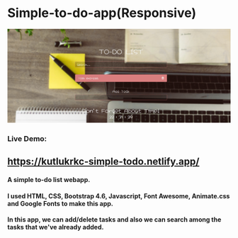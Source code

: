 # Simple-to-do-app(Responsive)
![](https://github.com/kutlukarakoc/Simple-to-do-app/blob/main/simple-to-do.png)

### Live Demo:
## https://kutlukrkc-simple-todo.netlify.app/
#### A simple to-do list webapp.
#### I used HTML, CSS, Bootstrap 4.6, Javascript, Font Awesome, Animate.css and Google Fonts to make this app.
#### In this app, we can add/delete tasks and also we can search among the tasks that we've already added.
